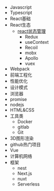 <!-- - 开始 -->
  <!-- - [概述](/README.md) -->
- Javascript
- Typescript
- React基础
- React生态
  - [react状态管理](./react/React状态管理对比和原理实现.md)
    - Redux
    - useContext
    - Recoil
    - mobx
    - Apollo
    - vuex
- Webpack
- 前端工程化
- 性能优化
- 设计模式
- 浏览器
- promise
- nodejs
- HTML&CSS
- 工具类
  - Docker
  - gitlab
  - Git
- 3D图形渲染
- github热门项目
- Vue
- 计算机网络
- 框架
  - nest
  - Next.js
  - nuxt
  - Serverless

